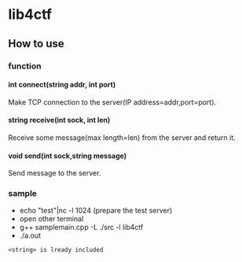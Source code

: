 # lib4ctf
## How to use

### function

#### int connect(string addr, int port)
Make TCP connection to the server(IP address=addr,port=port).

#### string receive(int sock, int len) 
Receive some message(max length=len) from the server and return it.

#### void send(int sock,string message)
Send message to the server.

### sample

- echo "test"|nc -l 1024  (prepare the test server)
- open other terminal
- g++ samplemain.cpp -L ./src -l lib4ctf
- ./a.out

``` <string> is lready included ```

